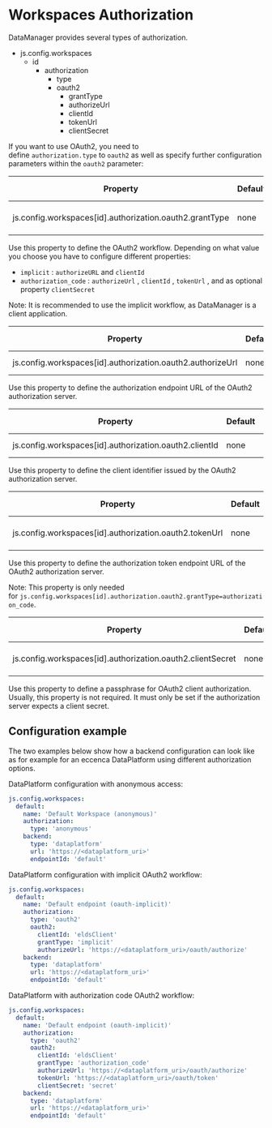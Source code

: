 # Workspaces Authorization

DataManager provides several types of authorization.

-   js.config.workspaces
    -   id
        -   authorization
            -   type
            -   oauth2
                -   grantType
                -   authorizeUrl
                -   clientId
                -   tokenUrl
                -   clientSecret

If you want to use OAuth2, you need to define `authorization.type` to `oauth2` as well as specify further configuration parameters within the `oauth2` parameter:

| Property | Default | Required | Conflicts with | Valid values |
| -------- | ------- | -------- | -------------- | ------------ |
| js.config.workspaces[id].authorization.oauth2.grantType | none | yes, if authorization.type is `oauth2` | none | `implicit` or `authorization_code` |

Use this property to define the OAuth2 workflow. Depending on what value you choose you have to configure different properties:

-   `implicit` : `authorizeURL` and `clientId`
-   `authorization_code` : `authorizeUrl` , `clientId` , `tokenUrl` , and as optional property `clientSecret`

Note: It is recommended to use the implicit workflow, as DataManager is a client application.

| Property | Default | Required | Conflicts with | Valid values |
| -------- | ------- | -------- | -------------- | ------------ |
| js.config.workspaces[id].authorization.oauth2.authorizeUrl | none | yes, if `authorization.type` is `oauth2` | none | string (URL) |

Use this property to define the authorization endpoint URL of the OAuth2 authorization server.

| Property | Default | Required | Conflicts with | Valid values |
| -------- | ------- | -------- | -------------- | ------------ |
| js.config.workspaces[id].authorization.oauth2.clientId | none | yes, if `authorization.type` is `oauth2` | none | string |

Use this property to define the client identifier issued by the OAuth2 authorization server.

| Property | Default | Required | Conflicts with | Valid values |
| -------- | ------- | -------- | -------------- | ------------ |
| js.config.workspaces[id].authorization.oauth2.tokenUrl | none | yes, if` authorization.oauth2.grantType` is '*authorization_code*' | none | string (URL) |

Use this property to define the authorization token endpoint URL of the OAuth2 authorization server.

Note: This property is only needed for `js.config.workspaces[id].authorization.oauth2.grantType=authorization_code`.

| Property | Default | Required | Conflicts with | Valid values |
| -------- | ------- | -------- | -------------- | ------------ |
| js.config.workspaces[id].authorization.oauth2.clientSecret | none | yes, if `authorization.oauth2.grantType` is '*authorization_code*' | none | string |

Use this property to define a passphrase for OAuth2 client authorization. Usually, this property is not required. It must only be set if the authorization server expects a client secret.

## Configuration example

The two examples below show how a backend configuration can look like as for example for an eccenca DataPlatform using different authorization options.

DataPlatform configuration with anonymous access:

``` yaml
js.config.workspaces:
  default:
    name: 'Default Workspace (anonymous)'
    authorization:
      type: 'anonymous'
    backend:
      type: 'dataplatform'
      url: 'https://<dataplatform_uri>'
      endpointId: 'default'
```

DataPlatform configuration with implicit OAuth2 workflow:

``` yaml
js.config.workspaces:
  default:
    name: 'Default endpoint (oauth-implicit)'
    authorization:
      type: 'oauth2'
      oauth2:
        clientId: 'eldsClient'
        grantType: 'implicit'
        authorizeUrl: 'https://<dataplatform_uri>/oauth/authorize'
    backend:
      type: 'dataplatform'
      url: 'https://<dataplatform_uri>'
      endpointId: 'default'
```

DataPlatform with authorization code OAuth2 workflow:

``` yaml
js.config.workspaces:
  default:
    name: 'Default endpoint (oauth-implicit)'
    authorization:
      type: 'oauth2'
      oauth2:
        clientId: 'eldsClient'
        grantType: 'authorization_code'
        authorizeUrl: 'https://<dataplatform_uri>/oauth/authorize'
        tokenUrl: 'https://<dataplatform_uri>/oauth/token'
        clientSecret: 'secret'
    backend:
      type: 'dataplatform'
      url: 'https://<dataplatform_uri>'
      endpointId: 'default'
```